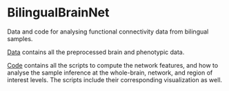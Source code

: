# BilingualBrainNet
Data and code for analysing functional connectivity data from bilingual samples.

[Data](https://github.com/zchuri/BilingualBrainNet/tree/main/Data) contains all the preprocessed brain and phenotypic data.

[Code](https://github.com/zchuri/BilingualBrainNet/tree/main/Code) contains all the scripts to compute the network features, and how to analyse the sample inference at the whole-brain, network, and region of interest levels. The scripts include their corresponding visualization as well.
